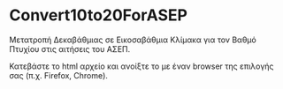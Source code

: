 # Convert10to20ForASEP
Μετατροπή Δεκαβάθμιας σε Εικοσαβάθμια Κλίμακα για τον Βαθμό Πτυχίου στις αιτήσεις του ΑΣΕΠ.

Κατεβάστε το html αρχείο και ανοίξτε το με έναν browser της επιλογής σας (π.χ. Firefox, Chrome).
